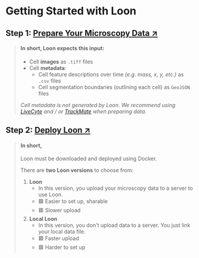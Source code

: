 # Getting Started with Loon

## Step 1: [Prepare Your Microscopy Data ↗](./data.md)
>
> #### In short, Loon expects this input:
> - Cell **images** as `.tiff` files
> - Cell **metadata**:
>   - Cell feature descriptions over time _(e.g. mass, x, y, etc.)_ as `.csv` files
>   - Cell segmentation boundaries (outlining each cell) as `GeoJSON` files
> 
> 
> _Cell metadata is not generated by Loon. We recommend using [LiveCyte](https://www.phasefocus.com/livecyte) and / or [TrackMate](https://imagej.net/plugins/trackmate/) when preparing data._

## Step 2: [Deploy Loon ↗](./quickstart.md)
> #### In short,
> Loon must be downloaded and deployed using Docker.
> 
> There are **two Loon versions** to choose from:
> 1. **Loon** 
>    - In this version, you upload your microscopy data to a server to use Loon.
>    - 🟩 Easier to set up, sharable
>    - 🟥 Slower upload
> 2. **Local Loon**  
>    - In this version, you don't upload data to a server. You just link your local data file.
>    - 🟩 Faster upload
>    - 🟥 Harder to set up
